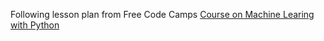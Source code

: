 
Following lesson plan from Free Code Camps [Course on Machine Learing with Python](https://www.freecodecamp.org/learn/machine-learning-with-python/)

